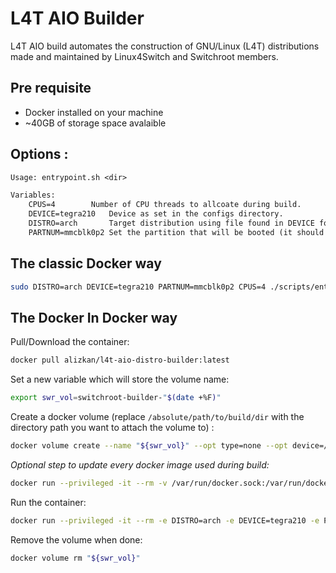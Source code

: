 # L4T AIO Builder

L4T AIO build automates the construction of GNU/Linux (L4T) distributions made and maintained by Linux4Switch and Switchroot members.

## Pre requisite

- Docker installed on your machine
- ~40GB of storage space avalaible

## Options :

```txt
Usage: entrypoint.sh <dir>

Variables:
    CPUS=4	      Number of CPU threads to allcoate during build.
    DEVICE=tegra210   Device as set in the configs directory.
    DISTRO=arch       Target distribution using file found in DEVICE folder.
    PARTNUM=mmcblk0p2 Set the partition that will be booted (it should reflect what you can find in`/dev`)
```

## The classic Docker way

```sh
sudo DISTRO=arch DEVICE=tegra210 PARTNUM=mmcblk0p2 CPUS=4 ./scripts/entrypoint.sh /absolute/path/to/build/dir
```

## The Docker In Docker way

Pull/Download the container:
```sh
docker pull alizkan/l4t-aio-distro-builder:latest
```

Set a new variable which will store the volume name:
```sh
export swr_vol=switchroot-builder-"$(date +%F)"
```

Create a docker volume (replace `/absolute/path/to/build/dir` with the directory path you want to attach the volume to) :
```sh
docker volume create --name "${swr_vol}" --opt type=none --opt device=/absolute/path/to/build/dir --opt o=bind
```

*Optional step to update every docker image used during build:*
```sh
docker run --privileged -it --rm -v /var/run/docker.sock:/var/run/docker.sock alizkan/l4t-aio-distro-builder:latest ./update.sh
```

Run the container:
```sh
docker run --privileged -it --rm -e DISTRO=arch -e DEVICE=tegra210 -e PARTNUM=mmcblk0p2 -e CPUS=4 -v "${swr_vol}":/out -v /var/run/docker.sock:/var/run/docker.sock alizkan/l4t-aio-distro-builder:latest
```

Remove the volume when done:
```sh
docker volume rm "${swr_vol}"
```
